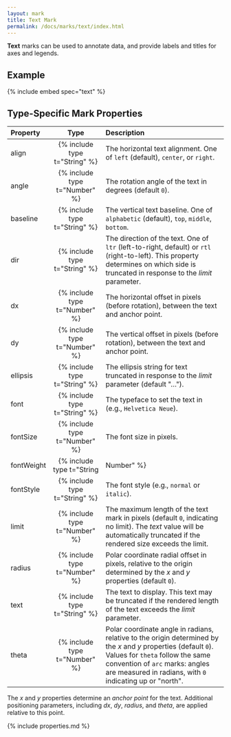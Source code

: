 ```yaml
---
layout: mark
title: Text Mark
permalink: /docs/marks/text/index.html
---
```


**Text** marks can be used to annotate data, and provide labels and titles for axes and legends.

## Example

{% include embed spec="text" %}

## Type-Specific Mark Properties

| Property            | Type                           | Description   |
| :------------------ | :----------------------------: | :------------ |
| align               | {% include type t="String" %}  | The horizontal text alignment. One of `left` (default), `center`, or `right`.|
| angle               | {% include type t="Number" %}  | The rotation angle of the text in degrees (default `0`).|
| baseline            | {% include type t="String" %}  | The vertical text baseline. One of `alphabetic` (default), `top`, `middle`, `bottom`.|
| dir                 | {% include type t="String" %}  | The direction of the text. One of `ltr` (left-to-right, default) or `rtl` (right-to-left). This property determines on which side is truncated in response to the _limit_ parameter.|
| dx                  | {% include type t="Number" %}  | The horizontal offset in pixels (before rotation), between the text and anchor point.|
| dy                  | {% include type t="Number" %}  | The vertical offset in pixels (before rotation), between the text and anchor point.|
| ellipsis            | {% include type t="String" %}  | The ellipsis string for text truncated in response to the _limit_ parameter (default "&hellip;").|
| font                | {% include type t="String" %}  | The typeface to set the text in (e.g., `Helvetica Neue`).|
| fontSize            | {% include type t="Number" %}  | The font size in pixels.|
| fontWeight          | {% include type t="String|Number" %}  | The font weight (e.g., `normal` or `bold`).|
| fontStyle           | {% include type t="String" %}  | The font style (e.g., `normal` or `italic`).|
| limit               | {% include type t="Number" %}  | The maximum length of the text mark in pixels (default `0`, indicating no limit). The _text_ value will be automatically truncated if the rendered size exceeds the limit.|
| radius              | {% include type t="Number" %}  | Polar coordinate radial offset in pixels, relative to the origin determined by the _x_ and _y_ properties (default `0`).|
| text                | {% include type t="String" %}  | The text to display. This text may be truncated if the rendered length of the text exceeds the _limit_ parameter.|
| theta               | {% include type t="Number" %}  | Polar coordinate angle in radians, relative to the origin determined by the _x_ and _y_ properties (default `0`). Values for `theta` follow the same convention of `arc` marks: angles are measured in radians, with `0` indicating up or "north".|

The _x_ and _y_ properties determine an _anchor point_ for the text. Additional positioning parameters, including _dx_, _dy_, _radius_, and _theta_, are applied relative to this point.

{% include properties.md %}
